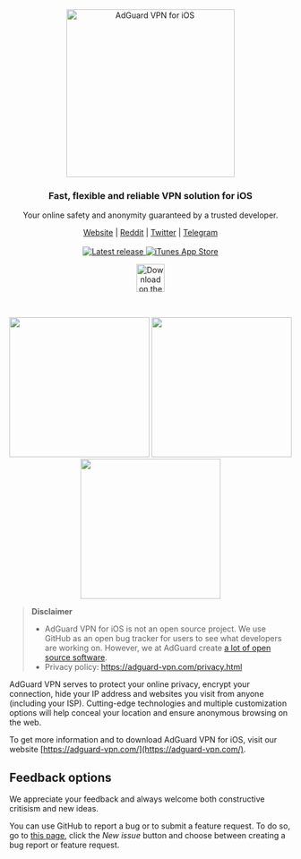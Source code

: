 &nbsp;
<p align="center">
  <picture>
    <source media="(prefers-color-scheme: dark)" srcset="https://cdn.adguard.com/public/Adguard/Common/Logos/vpn_logo_dark_i.svg" width="300px" alt="AdGuard VPN for iOS" />
    <img src="https://cdn.adguard.com/public/Adguard/Common/Logos/vpn_logo_i.svg" width="300px" alt="AdGuard VPN for iOS" />
  </picture>
</p>

<h3 align="center">Fast, flexible and reliable VPN solution for iOS</h3>

<p align="center">
  Your online safety and anonymity guaranteed by a trusted developer.
</p>

<p align="center">
    <a href="https://adguard-vpn.com/">Website</a> |
    <a href="https://reddit.com/r/Adguard">Reddit</a> |
    <a href="https://twitter.com/AdGuard">Twitter</a> |
    <a href="https://t.me/adguard_en">Telegram</a>
    <br /><br />
<a href="https://github.com/AdguardTeam/AdGuardVPNForiOS/releases">
    <img src="https://img.shields.io/github/tag/AdguardTeam/AdGuardVPNForiOS.svg?label=release" alt="Latest release" />
</a>
<a href="https://agrd.io/ios_vpn">
  <img alt="iTunes App Store" src="https://img.shields.io/itunes/v/1525373602.svg">
</a>    
</p>

<p align="center">
  <a href="https://agrd.io/github_ios_vpn">
    <img src="https://toolbox.marketingtools.apple.com/api/v2/badges/download-on-the-app-store/black/en-us" alt="Download on the App Store" height="50" />
  </a>
</p>

&nbsp;
<p align="center">
  <picture>
    <source media="(prefers-color-scheme: dark)" srcset="https://cdn.adtidy.org/content/github/vpn/ios/connected_dark.PNG?" width="250">
    <img src="https://cdn.adtidy.org/content/github/vpn/ios/vpn_connected.png?" width="250">
  </picture>
  <picture>
    <source media="(prefers-color-scheme: dark)" srcset="https://cdn.adtidy.org/content/github/vpn/ios/dark_locations.png?" width="250">
    <img src="https://cdn.adtidy.org/content/github/vpn/ios/vpn_locations.png?" width="250">
  </picture>
  <picture>
    <source media="(prefers-color-scheme: dark)" srcset="https://cdn.adtidy.org/content/github/vpn/ios/dark_exclusions_vpn.png" width="250">
    <img src="https://cdn.adtidy.org/content/github/vpn/ios/exclusions_vpn.png" width="250">
  </picture>
</p>

> **Disclaimer**
> * AdGuard VPN for iOS is not an open source project. We use GitHub as an open bug tracker for users to see what developers are working on. However, we at AdGuard create [a lot of open source software](https://github.com/search?o=desc&q=topic%3Aopen-source+org%3AAdguardTeam+fork%3Atrue&s=stars&type=Repositories).
> * Privacy policy: https://adguard-vpn.com/privacy.html

AdGuard VPN serves to protect your online privacy, encrypt your connection, hide your IP address and websites you visit from anyone (including your ISP). Cutting-edge technologies and multiple customization options will help conceal your location and ensure anonymous browsing on the web.

To get more information and to download AdGuard VPN for iOS, visit our website [https://adguard-vpn.com/](https://adguard-vpn.com/).

<a id="feedback"></a>

## Feedback options

We appreciate your feedback and always welcome both constructive critisism and new ideas.

You can use GitHub to report a bug or to submit a feature request. To do so, go to [this page](https://github.com/AdguardTeam/AdguardVPNForios/issues), click the _New issue_ button and choose between creating a bug report or feature request.
